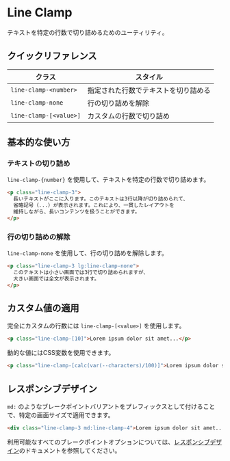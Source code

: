 # Line Clamp

テキストを特定の行数で切り詰めるためのユーティリティ。

## クイックリファレンス

| クラス | スタイル |
|-------|--------|
| `line-clamp-<number>` | 指定された行数でテキストを切り詰める |
| `line-clamp-none` | 行の切り詰めを解除 |
| `line-clamp-[<value>]` | カスタムの行数で切り詰め |

## 基本的な使い方

### テキストの切り詰め

`line-clamp-{number}` を使用して、テキストを特定の行数で切り詰めます。

```html
<p class="line-clamp-3">
  長いテキストがここに入ります。このテキストは3行以降が切り詰められて、
  省略記号（...）が表示されます。これにより、一貫したレイアウトを
  維持しながら、長いコンテンツを扱うことができます。
</p>
```

### 行の切り詰めの解除

`line-clamp-none` を使用して、行の切り詰めを解除します。

```html
<p class="line-clamp-3 lg:line-clamp-none">
  このテキストは小さい画面では3行で切り詰められますが、
  大きい画面では全文が表示されます。
</p>
```

## カスタム値の適用

完全にカスタムの行数には `line-clamp-[<value>]` を使用します。

```html
<p class="line-clamp-[10]">Lorem ipsum dolor sit amet...</p>
```

動的な値にはCSS変数を使用できます。

```html
<p class="line-clamp-[calc(var(--characters)/100)]">Lorem ipsum dolor sit amet...</p>
```

## レスポンシブデザイン

`md:` のようなブレークポイントバリアントをプレフィックスとして付けることで、特定の画面サイズで適用できます。

```html
<div class="line-clamp-3 md:line-clamp-4">Lorem ipsum dolor sit amet...</div>
```

利用可能なすべてのブレークポイントオプションについては、[レスポンシブデザイン](/docs/responsive-design)のドキュメントを参照してください。
